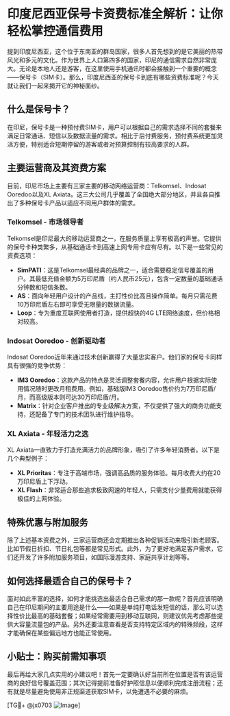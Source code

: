 # 印度尼西亚保号卡资费标准全解析：让你轻松掌控通信费用

提到印度尼西亚，这个位于东南亚的群岛国家，很多人首先想到的是它美丽的热带风光和多元的文化。作为世界上人口第四多的国家，印尼的通信需求自然非常庞大。无论是本地人还是游客，在这里使用手机通讯时都会接触到一个重要的概念——保号卡（SIM卡）。那么，印度尼西亚的保号卡到底有哪些资费标准呢？今天就让我们一起来揭开它的神秘面纱。

## 什么是保号卡？

在印尼，保号卡是一种预付费SIM卡，用户可以根据自己的需求选择不同的套餐来满足日常通话、短信以及数据流量的需求。相比于后付费服务，预付费系统更加灵活方便，特别适合短期停留的游客或者对预算控制有较高要求的人群。

## 主要运营商及其资费方案

目前，印尼市场上主要有三家主要的移动网络运营商：Telkomsel、Indosat Ooredoo以及XL Axiata。这三大公司几乎覆盖了全国绝大部分地区，并且各自推出了多种保号卡产品以适应不同用户群体的需求。

### Telkomsel - 市场领导者

Telkomsel是印尼最大的移动运营商之一，在服务质量上享有极高的声誉。它提供的保号卡种类繁多，从基础通话卡到高速上网专用卡应有尽有。以下是一些常见的资费选项：

- **SimPATI**：这是Telkomsel最经典的品牌之一，适合需要稳定信号覆盖的用户。其最低充值金额为5万印尼盾（约人民币25元），包含一定数量的基础通话分钟数和短信条数。
- **AS**：面向年轻用户设计的产品线，主打性价比高且操作简单。每月只需花费10万印尼盾左右即可享受无限量的数据流量。
- **Loop**：专为重度互联网使用者打造，提供超快的4G LTE网络速度，但价格相对较高。

### Indosat Ooredoo - 创新驱动者

Indosat Ooredoo近年来通过技术创新赢得了大量忠实客户。他们家的保号卡同样具有很强的竞争优势：

- **IM3 Ooredoo**：这款产品的特点是灵活调整套餐内容，允许用户根据实际使用情况随时更改月租费用。例如，基础版IM3 Ooredoo售价约为7万印尼盾/月，而高级版本则可达30万印尼盾/月。
- **Matrix**：针对企业客户推出的专业级解决方案，不仅提供了强大的商务功能支持，还配备了专门的技术团队进行维护指导。

### XL Axiata - 年轻活力之选

XL Axiata一直致力于打造充满活力的品牌形象，吸引了许多年轻消费者。以下是几个典型例子：

- **XL Prioritas**：专注于高端市场，强调高品质的服务体验。每月收费大约在20万印尼盾上下浮动。
- **XL Flash**：非常适合那些追求极致网速的年轻人，只需支付少量费用就能获得极佳的上网体验。

## 特殊优惠与附加服务

除了上述基本资费之外，三家运营商还会定期推出各种促销活动来吸引新老顾客。比如节假日折扣、节日礼包等都是常见形式。此外，为了更好地满足客户需求，它们还开发了许多附加服务项目，如国际漫游支持、家庭共享计划等等。

## 如何选择最适合自己的保号卡？

面对如此丰富的选择，如何才能挑选出最适合自己需求的那一款呢？首先应该明确自己在印尼期间的主要用途是什么——如果是单纯打电话发短信的话，那么可以选择性价比最高的基础套餐；如果经常需要用到移动互联网，则建议优先考虑那些提供大容量流量包的产品。另外还要注意查看是否支持特定区域内的特殊频段，这样才能确保在某些偏远地方也能正常使用。

## 小贴士：购买前需知事项

最后再给大家几点实用的小建议吧！首先一定要确认好当前所在位置是否有该运营商的良好信号覆盖范围；其次记得提前准备好护照信息以便顺利完成注册流程；还有就是尽量避免使用非正规渠道获取SIM卡，以免遭遇不必要的麻烦。

[TG💪+ @jx0703 ![Image](https://github.com/user-attachments/assets/dbca1d08-cadb-493c-b0ec-ad6f7a83f270)]